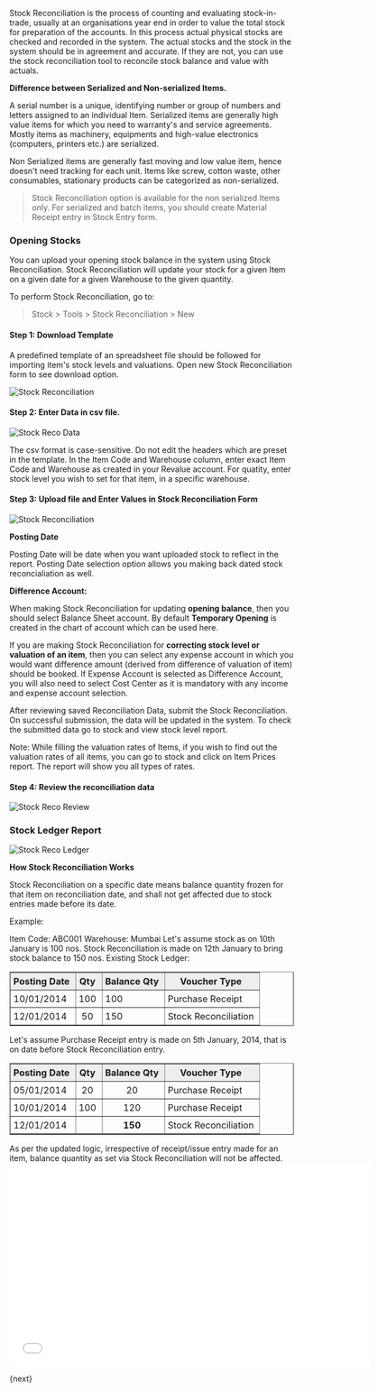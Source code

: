 Stock Reconciliation is the process of counting and evaluating stock-in-trade,
usually at an organisations year end in order to value the total stock for
preparation of the accounts. In this process actual physical stocks are
checked and recorded in the system. The actual stocks and the stock in the system should be in agreement and accurate. If they are not, you can
use the stock reconciliation tool to reconcile stock balance and value with actuals.

**Difference between Serialized and Non-serialized Items.**

A serial number is a unique, identifying number or group of numbers and
letters assigned to an individual Item. Serialized items are generally high value items for which you need to warranty's and service agreements. Mostly items as machinery, equipments and high-value electronics (computers, printers etc.) are serialized.

Non Serialized items are generally fast moving and low value item, hence doesn't need tracking for each unit. Items like screw, cotton waste, other consumables, stationary products can be categorized as non-serialized.

> Stock Reconciliation option is available for the non serialized Items only. For serialized and batch items, you should create Material Receipt entry in Stock Entry form.

### Opening Stocks

You can upload your opening stock balance in the system using Stock Reconciliation.
Stock Reconciliation will update your stock for a given Item on a given date
for a given Warehouse to the given quantity.

To perform Stock Reconciliation, go to:

> Stock > Tools > Stock Reconciliation > New

#### Step 1: Download Template

A predefined template of an spreadsheet file should be followed for importing item's stock levels and valuations. Open new Stock Reconciliation form to see download option.

<img class="screenshot" alt="Stock Reconciliation" src="{{docs_base_url}}/assets/img/setup/stock-recon-1.png">

#### Step 2: Enter Data in csv file.

![Stock Reco Data]({{docs_base_url}}/assets/old_images/erpnext/stock-reco-data.png)

The csv format is case-sensitive. Do not edit the headers which are preset in the template. In the Item Code and Warehouse column, enter exact Item Code and Warehouse as created in your Revalue account. For quatity, enter stock level you wish to set for that item, in a specific warehouse.

#### Step 3: Upload file and Enter Values in Stock Reconciliation Form

<img class="screenshot" alt="Stock Reconciliation" src="{{docs_base_url}}/assets/img/setup/stock-recon-2.png">

**Posting Date**

Posting Date will be date when you want uploaded stock to reflect in the report. Posting Date selection option allows you making back dated stock reconcialiation as well.

**Difference Account:**

When making Stock Reconciliation for updating **opening balance**, then you should select Balance Sheet account. By default **Temporary Opening** is created in the chart of account which can be used here.

If you are making Stock Reconciliation for **correcting stock level or valuation of an item**, then you can select any expense account in which you would want difference amount (derived from difference of valuation of item) should be booked. If Expense Account is selected as Difference Account, you will also need to select Cost Center as it is mandatory with any income and expense account selection.

After reviewing saved Reconciliation Data, submit the Stock Reconciliation. On
successful submission, the data will be updated in the system. To check the
submitted data go to stock and view stock level report.

Note: While filling the valuation rates of Items, if you wish to find out the
valuation rates of all items, you can go to stock and click on Item Prices
report. The report will show you all types of rates.

#### Step 4: Review the reconciliation data

![Stock Reco Review]({{docs_base_url}}/assets/old_images/erpnext/stock-reco-upload.png)

### Stock Ledger Report

![Stock Reco Ledger]({{docs_base_url}}/assets/old_images/erpnext/stock-reco-ledger.png)

**How Stock Reconciliation Works**

Stock Reconciliation on a specific date means balance quantity frozen for that item on reconciliation date, and shall not get affected due to stock entries made before its date.

Example:

Item Code: ABC001
Warehouse: Mumbai
Let's assume stock as on 10th January is 100 nos.
Stock Reconciliation is made on 12th January to bring stock balance to 150 nos.
Existing Stock Ledger:
<html>
<style>
    td {
    padding:5px 10px 5px 5px;
    };
    img {
    align:center;
    };
	table, th, td {
    border: 1px solid black;
    border-collapse: collapse;
	}
</style>
 <table border="1" cellspacing="0px">
            <tbody>
                <tr align="center" bgcolor="#EEE">
                    <td><b>Posting Date</b>
                    </td>
                    <td><b>Qty</b>
                    </td>
                    <td><b>Balance Qty</b>
                    </td>
                    <td><b>Voucher Type</b>
                    </td>
                </tr>
                <tr>
                    <td>10/01/2014</td>
                    <td align="center">100</td>
                    <td>100&nbsp;</td>
                    <td>Purchase Receipt</td>
                </tr>
                <tr>
                    <td>12/01/2014</td>
                    <td align="center">50</td>
                    <td>150</td>
                    <td>Stock Reconciliation</td>
                </tr>
            </tbody>
        </table>
</html>
Let's assume Purchase Receipt entry is made on 5th January, 2014, that is on date before Stock Reconciliation entry.
<html>
	<table border="1" cellspacing="0px">
        <tbody>
            <tr align="center" bgcolor="#EEE">
                <td><b>Posting Date</b></td>
                <td><b>Qty</b></td>
                <td><b>Balance Qty</b></td>
                <td><b>Voucher Type</b></td>
            </tr>
            <tr>
                <td>05/01/2014</td>
                <td align="center">20</td>
                <td style="text-align: center;">20</td>
                <td>Purchase Receipt</td>
            </tr>
            <tr>
                <td>10/01/2014</td>
                <td align="center">100</td>
                <td style="text-align: center;">120</td>
                <td>Purchase Receipt</td>
            </tr>
            <tr>
                <td>12/01/2014</td>
                <td align="center"><br></td>
                <td style="text-align: center;"><b>150</b></td>
                <td>Stock Reconciliation<br></td>
            </tr>
        </tbody>
	</table>
</html>
As per the updated logic, irrespective of receipt/issue entry made for an item, balance quantity as set via Stock Reconciliation will not be affected.

<iframe width="640" height="360" src="//www.youtube.com/embed/zhycQkGAVbc" frameborder="0" allowfullscreen=""></iframe>

{next}
